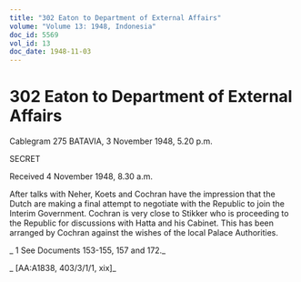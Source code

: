 ```yaml
---
title: "302 Eaton to Department of External Affairs"
volume: "Volume 13: 1948, Indonesia"
doc_id: 5569
vol_id: 13
doc_date: 1948-11-03
---
```


# 302 Eaton to Department of External Affairs

Cablegram 275 BATAVIA, 3 November 1948, 5.20 p.m.

SECRET

Received 4 November 1948, 8.30 a.m.

After talks with Neher, Koets and Cochran have the impression that the Dutch are making a final attempt to negotiate with the Republic to join the Interim Government. Cochran is very close to Stikker who is proceeding to the Republic for discussions with Hatta and his Cabinet. This has been arranged by Cochran against the wishes of the local Palace Authorities.

_ 1 See Documents 153-155, 157 and 172._

_ [AA:A1838, 403/3/1/1, xix]_
